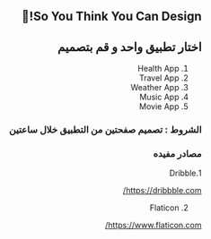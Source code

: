 <div dir="rtl">
 
## So You Think You Can Design!🤩

## اختار تطبيق واحد و قم بتصميم 
 
1. Health App
2. Travel App
3. Weather App
4. Music App
5. Movie App

### الشروط : تصميم صفحتين من التطبيق خلال  ساعتين
 

### مصادر مفيده
1.Dribble

https://dribbble.com/

2. Flaticon

https://www.flaticon.com/

</div>
